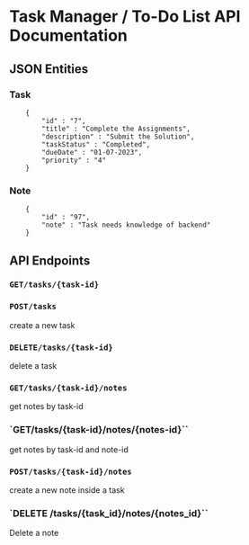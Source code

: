 # Task Manager / To-Do List API Documentation

## JSON Entities

### Task

```
    {
        "id" : "7",
        "title" : "Complete the Assignments",
        "description" : "Submit the Solution",
        "taskStatus" : "Completed",
        "dueDate" : "01-07-2023",
        "priority" : "4"
    }
```

### Note

```
    {
        "id" : "97",
        "note" : "Task needs knowledge of backend"
    }
```

## API Endpoints

### `GET/tasks/{task-id}`

### `POST/tasks`

create a new task

### `DELETE/tasks/{task-id}`

delete a task

### `GET/tasks/{task-id}/notes`

get notes by task-id

### `GET/tasks/{task-id}/notes/{notes-id}``

get notes by task-id and note-id

### `POST/tasks/{task-id}/notes`

create a new note inside a task

### `DELETE /tasks/{task_id}/notes/{notes_id}``

Delete a note
